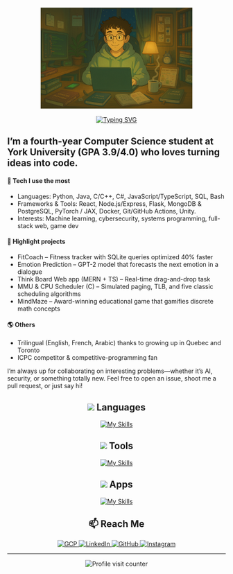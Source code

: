 <p align="center">
  <a href="https://danielchahine0.github.io/">
    <img src="Photo1.png" alt="Photo 1" width="350" />
  </a>
</p>

<p align="center">
    <a href="https://git.io/typing-svg"><img src="https://readme-typing-svg.herokuapp.com?font=Bree+Serif&size=30&pause=1000&color=1263F0&background=26FF4800&center=true&vCenter=true&width=435&lines=Hi%F0%9F%91%8B%2C+I'm+Daniel+Chahine;Welcome+to+my+Github+page;Feel+free+to+connect+with+me!" alt="Typing SVG" /></a>

</p>

## I’m a fourth-year Computer Science student at York University (GPA 3.9/4.0) who loves turning ideas into code.

#### 🔧 Tech I use the most
- Languages: Python, Java, C/C++, C#, JavaScript/TypeScript, SQL, Bash
- Frameworks & Tools: React, Node.js/Express, Flask, MongoDB & PostgreSQL, PyTorch / JAX, Docker, Git/GitHub Actions, Unity.
- Interests: Machine learning, cybersecurity, systems programming, full-stack web, game dev

#### 🚀 Highlight projects
- FitCoach – Fitness tracker with SQLite queries optimized 40% faster
- Emotion Prediction – GPT-2 model that forecasts the next emotion in a dialogue
- Think Board Web app (MERN + TS) – Real-time drag-and-drop task 
- MMU & CPU Scheduler (C) – Simulated paging, TLB, and five classic scheduling algorithms
- MindMaze – Award-winning educational game that gamifies discrete math concepts

#### 🌎 Others
- Trilingual (English, French, Arabic) thanks to growing up in Quebec and Toronto
- ICPC competitor & competitive-programming fan

I’m always up for collaborating on interesting problems—whether it’s AI, security, or something totally new. Feel free to open an issue, shoot me a pull request, or just say hi!




<div align="center">

## <img src="https://media2.giphy.com/media/QssGEmpkyEOhBCb7e1/giphy.gif?cid=ecf05e47a0n3gi1bfqntqmob8g9aid1oyj2wr3ds3mg700bl&rid=giphy.gif" width ="25"> Languages
[![My Skills](https://skillicons.dev/icons?i=py,java,js,php,cs,c,cpp,bash,html,css&perline=10)](https://github.com/DanielChahine0)
## <img src="https://media2.giphy.com/media/QssGEmpkyEOhBCb7e1/giphy.gif?cid=ecf05e47a0n3gi1bfqntqmob8g9aid1oyj2wr3ds3mg700bl&rid=giphy.gif" width ="25"> Tools
[![My Skills](https://skillicons.dev/icons?i=react,nodejs,npm,vite,mongodb,redis,regex,express,nextjs,pytorch,flask,git,github,md,bootstrap,latex,linux,anaconda&perline=10)](https://github.com/DanielChahine0)
## <img src="https://media2.giphy.com/media/QssGEmpkyEOhBCb7e1/giphy.gif?cid=ecf05e47a0n3gi1bfqntqmob8g9aid1oyj2wr3ds3mg700bl&rid=giphy.gif" width ="25"> Apps
[![My Skills](https://skillicons.dev/icons?i=stackoverflow,unity,postgres,postman,pycharm,idea,eclipse,vscode,figma&perline=10)](https://github.com/DanielChahine0)

</div>

<div align="center">

## 📫 Reach Me

<a href="mailto:chahinedaniel0@gmail.com" target="_blank">
  <img src="https://skillicons.dev/icons?i=gmail" height="40" alt="GCP" />
</a>
<a href="https://www.linkedin.com/in/danielchahine/" target="_blank">
  <img src="https://skillicons.dev/icons?i=linkedin" height="40" alt="LinkedIn" />
</a>
<a href="https://github.com/DanielChahine0" target="_blank">
  <img src="https://skillicons.dev/icons?i=github" height="40" alt="GitHub" />
</a>
<a href="https://instagram.com/dxni.ch" target="_blank">
  <img src="https://skillicons.dev/icons?i=instagram" height="40" alt="Instagram" />
</a>

</div>

---

<!-- Visitor counter -->
<p align="center">
  <img src="https://komarev.com/ghpvc/?username=DanielChahine0&label=Profile+Visits&color=1263F0&style=flat-square" alt="Profile visit counter" />
</p>
